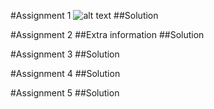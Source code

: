 #Assignment 1
![alt text](\images\assignment1.PNG)
##Solution

#Assignment 2
##Extra information
##Solution

#Assignment 3
##Solution

#Assignment 4
##Solution

#Assignment 5
##Solution